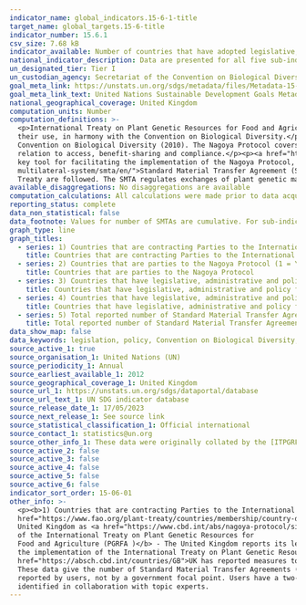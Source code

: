 ```yaml
---
indicator_name: global_indicators.15-6-1-title
target_name: global_targets.15-6-title
indicator_number: 15.6.1
csv_size: 7.68 kB
indicator_available: Number of countries that have adopted legislative, administrative and policy frameworks to ensure fair and equitable sharing of benefits
national_indicator_description: Data are presented for all five sub-indicators.
un_designated_tier: Tier I
un_custodian_agency: Secretariat of the Convention on Biological Diversity (CBD)
goal_meta_link: https://unstats.un.org/sdgs/metadata/files/Metadata-15-06-01.pdf
goal_meta_link_text: United Nations Sustainable Development Goals Metadata (PDF 215 KB)
national_geographical_coverage: United Kingdom
computation_units: Number
computation_definitions: >-
  <p>International Treaty on Plant Genetic Resources for Food and Agriculture (PGRFA) - The objectives of the International Treaty are the conservation and sustainable use of plant genetic resources for food and agriculture and the fair and equitable sharing of the benefits arising out of
  their use, in harmony with the Convention on Biological Diversity.</p><p><a href="https://www.cbd.int/abs/text/">Nagoya Protocol</a> - Short for the Nagoya Protocol on Access to Genetic Resources and the Fair and Equitable Sharing of Benefits Arising from their Utilization to the
  Convention on Biological Diversity (2010). The Nagoya Protocol covers genetic resources and traditional knowledge associated with genetic resources. It also covers the benefits arising from their utilization by setting out core obligations for its contracting Parties to take measures in
  relation to access, benefit-sharing and compliance.</p><p><a href="https://absch.cbd.int">Access and Benefit-Sharing (ABS) Clearing House</a> - A platform for exchanging information on access and benefit-sharing was established by Article 14 of the Protocol. The ABS Clearing-House is a
  key tool for facilitating the implementation of the Nagoya Protocol, by enhancing legal certainty and transparency on procedures for access, and for monitoring the utilization of genetic resources along the value chain.</p><p><a href="https://www.fao.org/plant-treaty/areas-of-work/the-
  multilateral-system/smta/en/">Standard Material Transfer Agreement (SMTA)</a> - A standard contract for the transfer of plant and genetic material included in the Multilateral System. The contract sets out terms and conditions that ensure that the relevant provisions of the International
  Treaty are followed. The SMTA regulates exchanges of plant genetic material, prevents their misuse, and ensures that any commercial benefits that arise are fairly and equitably shared.</p>
available_disaggregations: No disaggregations are available
computation_calculations: All calculations were made prior to data acquisition. Therefore, all sourced data is in the final form required by the UN, and no additional calculations were performed.
reporting_status: complete
data_non_statistical: false
data_footnote: Values for number of SMTAs are cumulative. For sub-indicators 1-4, 0 = NO and 1 = YES.
graph_type: line
graph_titles:
  - series: 1) Countries that are contracting Parties to the International Treaty on Plant Genetic Resources for Food and Agriculture (PGRFA) (1 = YES, 0 = NO)
    title: Countries that are contracting Parties to the International Treaty on Plant Genetic Resources for Food and Agriculture
  - series: 2) Countries that are parties to the Nagoya Protocol (1 = YES, 0 = NO)
    title: Countries that are parties to the Nagoya Protocol
  - series: 3) Countries that have legislative, administrative and policy framework or measures reported through the Online Reporting System on Compliance of the International Treaty on Plant Genetic Resources for Food and Agriculture (PGRFA) (1 = YES, 0 = NO)
    title: Countries that have legislative, administrative and policy framework or measures reported through the Online Reporting System on Compliance of the International Treaty on Plant Genetic Resources for Food and Agriculture
  - series: 4) Countries that have legislative, administrative and policy framework or measures reported to the Access and Benefit-Sharing Clearing-House (1 = YES, 0 = NO)
    title: Countries that have legislative, administrative and policy framework or measures reported to the Access and Benefit-Sharing Clearing-House
  - series: 5) Total reported number of Standard Material Transfer Agreements (SMTAs) transferring plant genetic resources for food and agriculture to the UK
    title: Total reported number of Standard Material Transfer Agreements (SMTAs) transferring plant genetic resources for food and agriculture to the UK
data_show_map: false
data_keywords: legislation, policy, Convention on Biological Diversity, FAO, plants, biodiversity
source_active_1: true
source_organisation_1: United Nations (UN)
source_periodicity_1: Annual
source_earliest_available_1: 2012
source_geographical_coverage_1: United Kingdom
source_url_1: https://unstats.un.org/sdgs/dataportal/database
source_url_text_1: UN SDG indicator database
source_release_date_1: 17/05/2023
source_next_release_1: See source link
source_statistical_classification_1: Official international
source_contact_1: statistics@un.org
source_other_info_1: These data were originally collated by the [ITPGRFA Secretariat](http://www.fao.org/plant-treaty/areas-of-work/compliance/compliance-reports/en/)
source_active_2: false
source_active_3: false
source_active_4: false
source_active_5: false
source_active_6: false
indicator_sort_order: 15-06-01
other_info: >-
  <p><b>1) Countries that are contracting Parties to the International Treaty on Plant Genetic Resources for Food and Agriculture (PGRFA)</b> - The United Kingdom is a contracting party to the <a 
  href="https://www.fao.org/plant-treaty/countries/membership/country-details/en/c/359402/?iso3=GBR">International Treaty on PGRFA</a></p><p><b>2) Countries that are parties to the Nagoya Protocol</b> - The United Kingdom is party to the Nagoya Protocol. The date of ratification for the 
  United Kingdom as <a href="https://www.cbd.int/abs/nagoya-protocol/signatories/">party to the Nagoya Protocol</a> was 22 February 2016.</p><p><b>3) Countries that have legislative, administrative and policy framework or measures reported through the Online Reporting System on Compliance 
  of the International Treaty on Plant Genetic Resources for
  Food and Agriculture (PGRFA )</b> - The United Kingdom reports its legislative, administrative and policy framework through the Online Reporting System. See Article 4 of the <a href="https://www.fao.org/plant-treaty/countries/membership/country-details/en/c/359402/?iso3=GBR">UK report on
  the implementation of the International Treaty on Plant Genetic Resources for Food and Agriculture (ITPGRFA)</a></p><p><b>4) Countries that have legislative, administrative and policy framework or measures reported to the Access and Benefit-Sharing Clearing-House</b> - The <a
  href="https://absch.cbd.int/countries/GB">UK has reported measures to the Access and Benefit-Sharing Clearing-House</a></p><p><b>5) Total reported number of Standard Material Transfer Agreements (SMTAs) transferring plant genetic resources for food and agriculture to the country</b> -
  These data give the number of Standard Material Transfer Agreements (SMTAs) reported through the online system of the International Treaty (Easy-SMTA). The true number of SMTA issued (signed) could be higher, as some SMTAs signed may not be reported through the online system. SMTA is
  reported by users, not by a government focal point. Users have a two-year period for reporting their SMTAs. The number reported for a specific year may therefore change during the following two years.</p><p> Data follows the UN specification for this indicator. This indicator has been
  identified in collaboration with topic experts.
---
```

 
